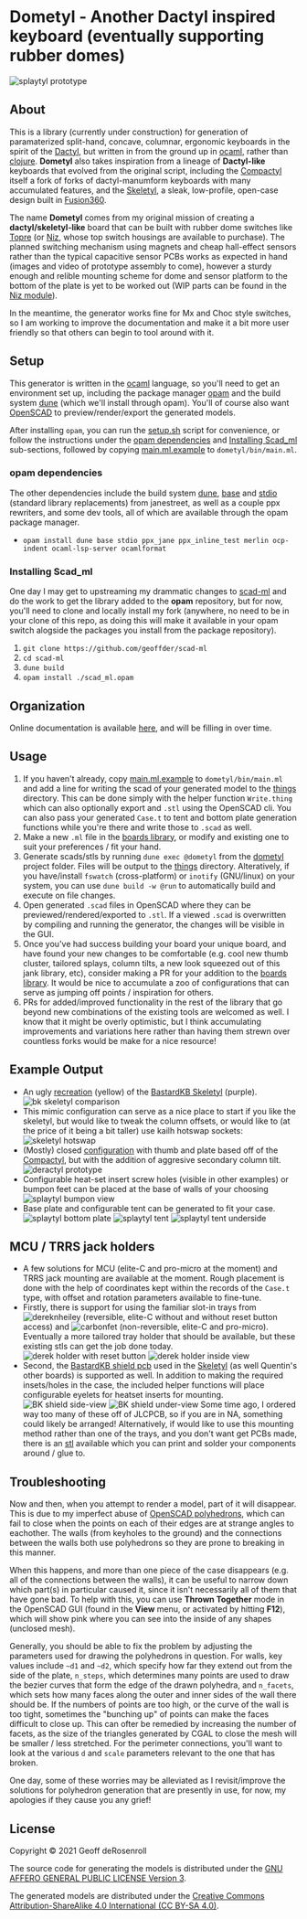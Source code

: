 # Dometyl - Another Dactyl inspired keyboard (eventually supporting rubber domes)
![splaytyl prototype](images/splaytyl_prototype.png)
## About
This is a library (currently under construction) for generation of paramaterized
split-hand, concave, columnar, ergonomic keyboards in the spirit of the
[Dactyl](https://github.com/adereth/dactyl-keyboard), but written in from the
ground up in [ocaml](https://ocaml.org/), rather than
[clojure](https://clojure.org). **Dometyl** also takes inspiration from a
lineage of **Dactyl-like** keyboards that evolved from the original script,
including the [Compactyl](https://github.com/dereknheiley/dactyl-manuform-tight)
itself a fork of forks of dactyl-manumform keyboards with many accumulated
features, and the [Skeletyl](https://github.com/Bastardkb/Skeletyl), a sleak,
low-profile, open-case design built in
[Fusion360](https://www.autodesk.ca/en/products/fusion-360/overview).

The name **Dometyl** comes from my original mission of creating a
**dactyl/skeletyl-like** board that can be built with rubber dome switches like
[Topre](https://deskthority.net/wiki/Topre_switch) (or
[Niz](https://www.nizkeyboard.com/products/2019-new-niz-ec-switch), whose top
switch housings are available to purchase). The planned switching mechanism
using magnets and cheap hall-effect sensors rather than the typical capacitive
sensor PCBs works as expected in hand (images and video of prototype assembly to
come), however a sturdy enough and relible mounting scheme for dome and sensor
platform to the bottom of the plate is yet to be worked out (WIP parts can be
found in the [Niz module](dometyl/lib/generator/niz.ml)).

In the meantime, the generator works fine for Mx and Choc style switches, so I
am working to improve the documentation and make it a bit more user friendly so
that others can begin to tool around with it.

## Setup
This generator is written in the [ocaml](https://ocaml.org/) language, so you'll
need to get an environment set up, including the package manager
[opam](https://opam.ocaml.org/) and the build system
[dune](https://github.com/ocaml/dune) (which we'll install through opam). You'll
of course also want [OpenSCAD](https://openscad.org/) to preview/render/export
the generated models.

After installing `opam`, you can run the [setup.sh](setup.sh) script for
convenience, or follow the instructions under the [opam
dependencies](#opam-dependencies) and [Installing Scad_ml](#Installing-Scad_ml)
sub-sections, followed by copying [main.ml.example](dometyl/bin/main.ml.example)
to `dometyl/bin/main.ml`.

### opam dependencies
The other dependencies include the build system
[dune](https://github.com/ocaml/dune),
[base](https://github.com/janestreet/base) and
[stdio](https://github.com/janestreet/stdio) (standard library replacements)
from janestreet, as well as a couple ppx rewriters, and some dev tools, all of
which are available through the opam package manager.
* `opam install dune base stdio ppx_jane ppx_inline_test merlin ocp-indent ocaml-lsp-server
  ocamlformat`

### Installing Scad_ml
One day I may get to upstreaming my drammatic changes to
[scad-ml](https://github.com/namachan10777/scad-ml) and do the work to get the
library added to the **opam** repository, but for now, you'll need to clone and
locally install my fork (anywhere, no need to be in your clone of this repo, as
doing this will make it available in your opam switch alogside the packages you
install from the package repository).
1. `git clone https://github.com/geoffder/scad-ml`
2. `cd scad-ml`
3. `dune build`
4. `opam install ./scad_ml.opam`

## Organization
Online documentation is available
[here](https://geoffder.github.io/dometyl-keyboard/dometyl/index.html), and will
be filling in over time.

## Usage
1. If you haven't already, copy [main.ml.example](dometyl/bin/main.ml.example)
   to `dometyl/bin/main.ml` and add a line for writing the scad of your
   generated model to the [things](dometyl/things) directory. This can be done
   simply with the helper function `Write.thing` which can also optionally
   export and `.stl` using the OpenSCAD cli. You can also pass your generated
   `Case.t` to tent and bottom plate generation functions while you're there and
   write those to `.scad` as well.
2. Make a new `.ml` file in the [boards library](dometyl/lib/boards), or
   modify and existing one to suit your preferences / fit your hand.
3. Generate scads/stls by running `dune exec @dometyl` from the [dometyl](dometyl)
   project folder. Files will be output to the [things](things) directory.
   Alteratively, if you have/install `fswatch` (cross-platform) or `inotify`
   (GNU/linux) on your system, you can use `dune build -w @run` to automatically
   build and execute on file changes.
4. Open generated `.scad` files in OpenSCAD where they can be
   previewed/rendered/exported to `.stl`. If a viewed `.scad` is overwritten by
   compiling and running the generator, the changes will be visible in the GUI.
5. Once you've had success building your board your unique board, and have found
   your new changes to be comfortable (e.g. cool new thumb cluster, tailored
   splays, column tilts, a new look squeezed out of this jank library, etc),
   consider making a PR for your addition to the [boards
   library](dometyl/lib/boards). It would be nice to accumulate a zoo of
   configurations that can serve as jumping off points / inspiration for others.
6. PRs for added/improved functionality in the rest of the library that go
   beyond new combinations of the existing tools are welcomed as well. I know
   that it might be overly optimistic, but I think accumulating improvements and
   variations here rather than having them strewn over countless forks would be
   make for a nice resource!

## Example Output
* An ugly [recreation](dometyl/lib/boards/skeletyl.ml) (yellow) of the
  [BastardKB Skeletyl](https://github.com/Bastardkb/Skeletyl) (purple).
  ![bk skeletyl comparison](images/bk_skeletyl_mimic.png)
* This mimic configuration can serve as a nice place to start if you like the
  skeletyl, but would like to tweak the column offsets, or would like to (at the
  price of it being a bit taller) use kailh hotswap sockets:
  ![skeletyl hotswap](images/skeletyl_hotswap.png)
* (Mostly) closed [configuration](dometyl/lib/boards/deractyl.ml) with thumb and
  plate based off of the
  [Compactyl](https://github.com/dereknheiley/dactyl-manuform-tight), but with
  the addition of aggresive secondary column tilt. ![deractyl
  prototype](images/deractyl_prototype.png)
* Configurable heat-set insert screw holes (visible in other examples) or
  bumpon feet can be placed at the base of walls of your choosing
  ![splaytyl bumpon view](images/splaytyl_bumpon.png)
* Base plate and configurable tent can be generated to fit your case.
  ![splaytyl bottom plate](images/splaytyl_bottom_plate.png)
  ![splaytyl tent](images/splaytyl_tent.png)
  ![splaytyl tent underside](images/splaytyl_tent_underside.png)

## MCU / TRRS jack holders
* A few solutions for MCU (elite-C and pro-micro at the moment) and TRRS jack
  mounting are available at the moment. Rough placement is done with the help of
  coordinates kept within the records of the `Case.t` type, with offset and
  rotation parameters available to fine-tune.
* Firstly, there is support for using the familiar slot-in trays from
  ![dereknheiley](https://github.com/dereknheiley/dactyl-manuform-tight)
  (reversible, elite-C without and without reset button access) and
  ![carbonfet](https://github.com/carbonfet/dactyl-manuform) (non-reversible,
  elite-C and pro-micro). Eventually a more tailored tray holder that should be
  available, but these existing stls can get the job done today.
  ![derek holder with reset button](images/deractyl_elite_w_reset_button.png)
  ![derek holder inside view](images/deractyl_elite-c_underside.png)
* Second, the [BastardKB shield
  pcb](https://github.com/Bastardkb/Elite-C-holder) used in the
  [Skeletyl](https://github.com/Bastardkb/Skeletyl) (as well Quentin's other
  boards) is supported as well. In addition to making the required insets/holes
  in the case, the included helper functions will place configurable eyelets for
  heatset inserts for mounting. ![BK shield
  side-view](images/bk_shield_demo_side_view.png) ![BK shield
  under-view](images/bk_shield_demo_under_view.png)
  Some time ago, I ordered way too many of these off of JLCPCB, so if you are in
  NA, something could likely be arranged! Alternatively, if would like to use
  this mounting method rather than one of the trays, and you don't want get PCBs
  made, there is an [stl](things/holders/bastardkb/printable_shield.stl)
  available which you can print and solder your components around / glue to.

## Troubleshooting
Now and then, when you attempt to render a model, part of it will disappear.
This is due to my imperfect abuse of
[OpenSCAD
polyhedrons](https://en.m.wikibooks.org/wiki/OpenSCAD_User_Manual/Primitive_Solids#polyhedron),
which can fail to close when the points on each of their edges are at strange
angles to eachother. The walls (from keyholes to the ground) and the
connections between the walls both use polyhedrons so they are prone to breaking
in this manner.

When this happens, and more than one piece of the case disappears (e.g. all of the
connections between the walls), it can be useful to narrow down which part(s) in
particular caused it, since it isn't necessarily all of them that have gone bad.
To help with this, you can use **Thrown Together** mode in the OpenSCAD GUI
(found in the **View** menu, or activated by hitting **F12**), which will show
pink where you can see into the inside of any shapes (unclosed mesh).

Generally, you should be able to fix the problem by adjusting the parameters
used for drawing the polyhedrons in question. For walls, key values include
`~d1` and `~d2`, which specify how far they extend out from the side of the
plate, `n_steps`, which determines many points are used to draw the bezier
curves that form the edge of the drawn polyhedra, and `n_facets`, which sets how
many faces along the outer and inner sides of the wall there should be. If the
numbers of points are too high, or the curve of the wall is too tight, sometimes
the "bunching up" of points can make the faces difficult to close up. This can
ofter be remedied by increasing the number of facets, as the size of the
triangles generated by CGAL to close the mesh will be smaller / less stretched.
For the perimeter connections, you'll want to look at the various `d` and
`scale` parameters relevant to the one that has broken.

One day, some of these worries may be alleviated as I revisit/improve the
solutions for polyhedron generation that are presently in use, for now, my
apologies if they cause you any grief!

## License
Copyright © 2021 Geoff deRosenroll

The source code for generating the models is distributed under the [GNU AFFERO
GENERAL PUBLIC LICENSE Version 3](LICENSE.md).

The generated models are distributed under the [Creative Commons
Attribution-ShareAlike 4.0 International (CC BY-SA 4.0)](LICENSE-models.md).
